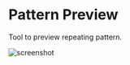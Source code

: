 # Pattern Preview

Tool to preview repeating pattern.

![screenshot](https://github.com/jtanadi/robofontScripts/blob/master/patternPreview/x-Screenshots/Screen%20Shot%202017-11-14%20at%2012.54.38%20PM.png)